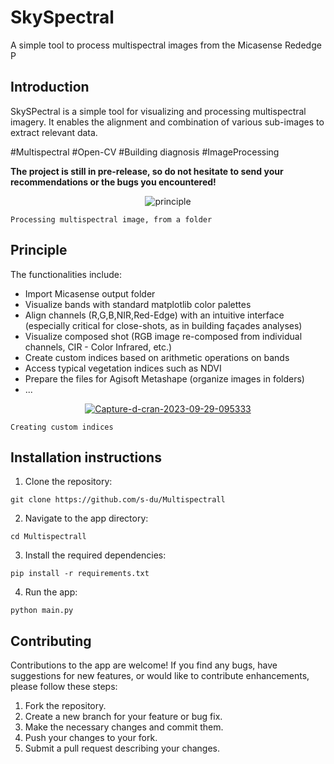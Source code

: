 # SkySpectral
A simple tool to process multispectral images from the Micasense Rededge P

## Introduction
SkySPectral is a simple tool for visualizing and processing multispectral imagery. It enables the alignment and combination of various sub-images to extract relevant data.

\#Multispectral \#Open-CV \#Building diagnosis \#ImageProcessing 

**The project is still in pre-release, so do not hesitate to send your recommendations or the bugs you encountered!**

<p align="center">
    <a><img src="https://media.giphy.com/media/v1.Y2lkPTc5MGI3NjExeDJkdnhmaGJqaXE1OHBwOGYzb3Y2bjNlbnp3ZmN3aGU3bmhoZGoydiZlcD12MV9pbnRlcm5hbF9naWZfYnlfaWQmY3Q9Zw/PhPLPMBCVX929LJflR/giphy.gif" alt="principle" border="0"></a>
    
    Processing multispectral image, from a folder
</p>


## Principle
The functionalities include:
- Import Micasense output folder
- Visualize bands with standard matplotlib color palettes
- Align channels (R,G,B,NIR,Red-Edge) with an intuitive interface (especially critical for close-shots, as in building façades analyses)
- Visualize composed shot (RGB image re-composed from individual channels, CIR - Color Infrared, etc.)
- Create custom indices based on arithmetic operations on bands
- Access typical vegetation indices such as NDVI
- Prepare the files for Agisoft Metashape (organize images in folders)
- ...

<p align="center">
    <a href="https://ibb.co/Dg8Rm1g"><img src="https://i.ibb.co/h1Zmrg1/Capture-d-cran-2023-09-29-095333.png" alt="Capture-d-cran-2023-09-29-095333" border="0"></a>
    
    Creating custom indices
</p>



## Installation instructions

1. Clone the repository:
```
git clone https://github.com/s-du/Multispectrall
```

2. Navigate to the app directory:
```
cd Multispectrall
```

3. Install the required dependencies:
```
pip install -r requirements.txt
```

4. Run the app:
```
python main.py
```

## Contributing

Contributions to the app are welcome! If you find any bugs, have suggestions for new features, or would like to contribute enhancements, please follow these steps:

1. Fork the repository.
2. Create a new branch for your feature or bug fix.
3. Make the necessary changes and commit them.
4. Push your changes to your fork.
5. Submit a pull request describing your changes.
